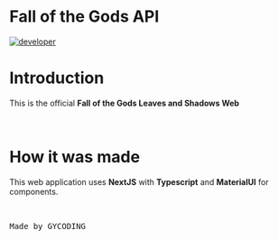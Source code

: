# Fall of the Gods API


[![developer](https://img.shields.io/badge/developed-GYCoding-purple?style=for-the-badge)](https://gycoding.com)


# Introduction

This is the official **Fall of the Gods Leaves and Shadows Web**

<br>

# How it was made

This web application uses **NextJS** with **Typescript** and **MaterialUI** for components.

<br>

<pre>Made by GYCODING</pre>
